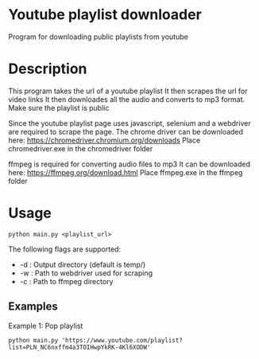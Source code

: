 # Youtube playlist downloader
Program for downloading public playlists from youtube

# Description
This program takes the url of a youtube playlist
It then scrapes the url for video links
It then downloades all the audio and converts to mp3 format.
Make sure the playlist is public

Since the youtube playlist page uses javascript, selenium and a webdriver are required to scrape the page.
The chrome driver can be downloaded here:
https://chromedriver.chromium.org/downloads
Place chromedriver.exe in the chromedriver folder

ffmpeg is required for converting audio files to mp3
It can be downloaded here:
https://ffmpeg.org/download.html
Place ffmpeg.exe in the ffmpeg folder

# Usage
```
python main.py <playlist_url>
```
The following flags are supported:
- -d : Output directory (default is temp/)
- -w : Path to webdriver used for scraping
- -c : Path to ffmpeg directory

## Examples
Example 1: Pop playlist
```
python main.py 'https://www.youtube.com/playlist?list=PLN_NC6nxffm4a3TOIHwpYkRK-4Kl6XODW'
```
